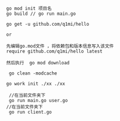 ```
go mod init 项目名
go build // go run main.go
```

<!-- 依赖包下载 -->

```
go get -u github.com/q1mi/hello

or

先编辑go.mod文件 ，将依赖包和版本信息写入该文件
require github.com/q1mi/hello latest

然后执行  go mod download
```

<!-- 清除所有本地已缓存的依赖包数据 -->

```
 go clean -modcache
```

```
go work init ./xx ./xx
```

<!-- chat即时聊天系统  -->

```
 //在当前文件夹下
 go run main.go user.go
//在当前文件夹下
 go run client.go
```

